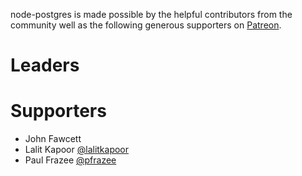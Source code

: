 node-postgres is made possible by the helpful contributors from the community well as the following generous supporters on [Patreon](https://www.patreon.com/node_postgres).

# Leaders

# Supporters
- John Fawcett
- Lalit Kapoor [@lalitkapoor](https://twitter.com/lalitkapoor)
- Paul Frazee [@pfrazee](https://twitter.com/pfrazee)
